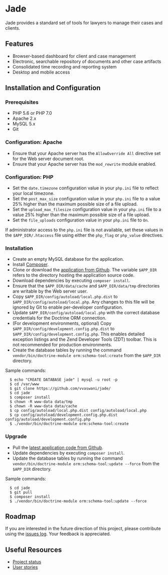 # Jade

Jade provides a standard set of tools for lawyers to manage their cases and clients. 

## Features

 * Browser-based dashboard for client and case management
 * Electronic, searchable repository of documents and other case artifacts
 * Consolidated time recording and reporting system
 * Desktop and mobile access

## Installation and Configuration

### Prerequisites

 * PHP 5.6 or PHP 7.0
 * Apache 2.x
 * MySQL 5.x 
 * Git

### Configuration: Apache

  * Ensure that your Apache server has the `AllowOverride All` directive set for the Web server document root.
  * Ensure that your Apache server has the `mod_rewrite` module enabled.

### Configuration: PHP

  * Set the `date.timezone` configuration value in your `php.ini` file to reflect your local timezone.
  * Set the `post_max_size` configuration value in your `php.ini` file to a value 25% higher than the maximum possible size of a file upload.
  * Set the `upload_max_filesize` configuration value in your `php.ini` file to a value 25% higher than the maximum possible size of a file upload.
  * Set the `file_uploads` configuration value in your `php.ini` file to `On`.

If administrator access to the `php.ini` file is not available, set these values in the `$APP_DIR/.htaccess` file using either the `php_flag` or `php_value` directives.

### Installation
  
  * Create an empty MySQL database for the application.
  * Install [Composer](http://getcomposer.org/).
  * Clone or download the [application from Github](https://github.com/vvaswani/jade/). The variable `$APP_DIR` refers to the directory hosting the application source code.
  * Download dependencies by executing `composer install`.  
  * Ensure that the `$APP_DIR/data/cache` and `$APP_DIR/data/tmp` directories are writable by the Web server user.
  * Copy `$APP_DIR/config/autoload/local.php.dist` to `$APP_DIR/config/autoload/local.php`. Any changes to this file will be ignored by Git to enable per-developer configuration.
  * Update `$APP_DIR/config/autoload/local.php` with the correct database credentials for the Doctrine ORM connection.
  * (For development environments, optional) Copy `$APP_DIR/config/development.config.php.dist` to `$APP_DIR/config/development.config.php`. This enables detailed exception listings and the Zend Developer Tools (ZDT) toolbar. This is not recommended for production environments.
  * Create the database tables by running the command `vendor/bin/doctrine-module orm:schema-tool:create` from the `$APP_DIR` directory.

Sample commands:

      $ echo "CREATE DATABASE jade" | mysql -u root -p
      $ cd /var/www
      $ git clone https://github.com/vvaswani/jade/
      $ cd jade
      $ composer install
      $ chown -R www-data data/tmp
      $ chown -R www-data data/cache
      $ cp config/autoload/local.php.dist config/autoload/local.php
      $ cp config/autoload/development.config.php.dist config/autoload/development.config.php
      $ ./vendor/bin/doctrine-module orm:schema-tool:create

### Upgrade

  * Pull the [latest application code from Github](https://github.com/vvaswani/jade/). 
  * Update dependencies by executing `composer install`.  
  * Update the database tables by running the command `vendor/bin/doctrine-module orm:schema-tool:update --force` from the `$APP_DIR` directory.

Sample commands:

      $ cd jade
      $ git pull
      $ composer install
      $ ./vendor/bin/doctrine-module orm:schema-tool:update --force
        
## Roadmap
If you are interested in the future direction of this project, please contribute using the [issues log](https://github.com/vvaswani/jade/issues). Your feedback is appreciated.
  
## Useful Resources
 * [Project status](https://waffle.io/vvaswani/jade)
 * [User stories](https://github.com/vvaswani/jade/issues?q=is%3Aopen+is%3Aissue+label%3Astory)
